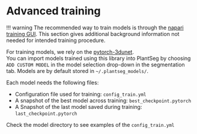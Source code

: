 # Advanced training

!!! warning
    The recommended way to train models is through the [napari training GUI](../plantseg_interactive_napari/unet_training.md).
    This section gives additional background information not needed for intended training procedure.

For training models, we rely on the [pytorch-3dunet](https://github.com/wolny/pytorch-3dunet).  
You can import models trained using this library into PlantSeg by choosing
`ADD CUSTOM MODEL` in the model selection drop-down in the segmentation tab.
Models are by default stored in `~/.plantseg_models/`.

Each model needs the following files:

* Configuration file used for training: `config_train.yml`
* A snapshot of the best model across training: `best_checkpoint.pytorch`
* A Snapshot of the last model saved during training: `last_checkpoint.pytorch`

Check the model directory to see examples of the `config_train.yml`

